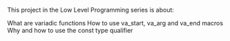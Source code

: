 This project in the Low Level Programming series is about:

What are variadic functions
How to use va_start, va_arg and va_end macros
Why and how to use the const type qualifier
